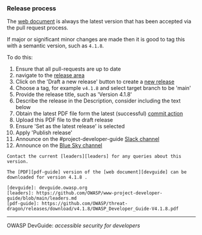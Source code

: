 ### Release process

The [web document][latest] is always the latest version that has been accepted via the pull request process.

If major or significant minor changes are made then it is good to tag this with a semantic version, such as `4.1.8`.

To do this:

1. Ensure that all pull-requests are up to date
2. navigate to the [release area][release]
3. Click on the 'Draft a new release' button to create a [new release][new-release]
4. Choose a tag, for example `v4.1.8` and select target branch to be 'main'
5. Provide the release title, such as 'Version 4.1.8'
6. Describe the release in the Description, consider including the text below
7. Obtain the latest PDF file form the latest (successful) [commit action][commits]
8. Upload this PDF file to the draft release
9. Ensure 'Set as the latest release' is selected
10. Apply 'Publish release'
11. Announce on the #project-developer-guide [Slack channel][slack]
12. Announce on the [Blue Sky channel][bluesky]

```text
Contact the current [leaders][leaders] for any queries about this version.

The [PDF][pdf-guide] version of the [web document][devguide] can be downloaded for version 4.1.8 .

[devguide]: devguide.owasp.org
[leaders]: https://github.com/OWASP/www-project-developer-guide/blob/main/leaders.md
[pdf-guide]: https://github.com/OWASP/threat-dragon/releases/download/v4.1.8/OWASP_Developer_Guide-V4.1.8.pdf
```

----

OWASP DevGuide: _accessible security for developers_

[bluesky]: https://bsky.app/profile/devguide.bsky.social
[commits]: https://github.com/OWASP/DevGuide/actions/workflows/ci.yaml
[latest]: https://devguide.owasp.org/
[new-release]: https://github.com/OWASP/DevGuide/releases/new
[release]: https://github.com/OWASP/DevGuide/releases
[slack]: https://owasp.slack.com/messages/C04QN6CMNAC
